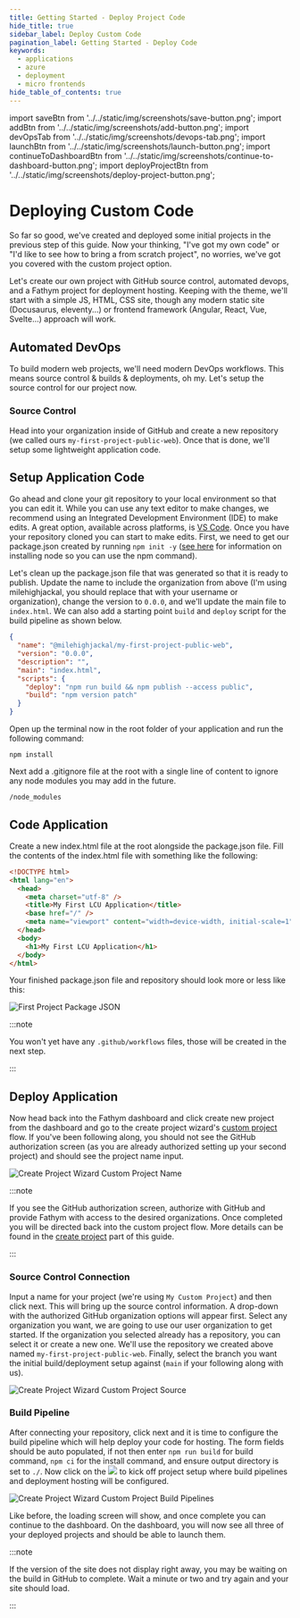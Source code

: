 ```yaml
---
title: Getting Started - Deploy Project Code
hide_title: true
sidebar_label: Deploy Custom Code
pagination_label: Getting Started - Deploy Code
keywords:
  - applications
  - azure
  - deployment
  - micro frontends
hide_table_of_contents: true
---
```


import saveBtn from '../../static/img/screenshots/save-button.png';
import addBtn from '../../static/img/screenshots/add-button.png';
import devOpsTab from '../../static/img/screenshots/devops-tab.png';
import launchBtn from '../../static/img/screenshots/launch-button.png';
import continueToDashboardBtn from '../../static/img/screenshots/continue-to-dashboard-button.png';
import deployProjectBtn from '../../static/img/screenshots/deploy-project-button.png';

# Deploying Custom Code

So far so good, we've created and deployed some initial projects in the previous step of this guide. Now your thinking, "I've got my own code" or "I'd like to see how to bring a from scratch project", no worries, we've got you covered with the custom project option.

Let's create our own project with GitHub source control, automated devops, and a Fathym project for deployment hosting. Keeping with the theme, we'll start with a simple JS, HTML, CSS site, though any modern static site (Docusaurus, eleventy...) or frontend framework (Angular, React, Vue, Svelte...) approach will work.

## Automated DevOps

To build modern web projects, we'll need modern DevOps workflows. This means source control & builds & deployments, oh my. Let's setup the source control for our project now.

### Source Control

Head into your organization inside of GitHub and create a new repository (we called ours `my-first-project-public-web`). Once that is done, we'll setup some lightweight application code.

## Setup Application Code

Go ahead and clone your git repository to your local environment so that you can edit it. While you can use any text editor to make changes, we recommend using an Integrated Development Environment (IDE) to make edits. A great option, available across platforms, is [VS Code](https://code.visualstudio.com/download). Once you have your repository cloned you can start to make edits. First, we need to get our package.json created by running `npm init -y` (<a href="https://www.lowcodeunit.com/blog/node-blog" target="_blank">see here</a> for information on installing node so you can use the npm command).

Let's clean up the package.json file that was generated so that it is ready to publish. Update the name to include the organization from above (I'm using milehighjackal, you should replace that with your username or organization), change the version to `0.0.0`, and we'll update the main file to `index.html`. We can also add a starting point `build` and `deploy` script for the build pipeline as shown below.

```json
{
  "name": "@milehighjackal/my-first-project-public-web",
  "version": "0.0.0",
  "description": "",
  "main": "index.html",
  "scripts": {
    "deploy": "npm run build && npm publish --access public",
    "build": "npm version patch"
  }
}
```

Open up the terminal now in the root folder of your application and run the following command:

```
npm install
```

Next add a .gitignore file at the root with a single line of content to ignore any node modules you may add in the future.

```
/node_modules
```

## Code Application

Create a new index.html file at the root alongside the package.json file. Fill the contents of the index.html file with something like the following:

```html
<!DOCTYPE html>
<html lang="en">
  <head>
    <meta charset="utf-8" />
    <title>My First LCU Application</title>
    <base href="/" />
    <meta name="viewport" content="width=device-width, initial-scale=1" />
  </head>
  <body>
    <h1>My First LCU Application</h1>
  </body>
</html>
```

Your finished package.json file and repository should look more or less like this:

![First Project Package JSON](/img/screenshots/first-project-package-json.png)

:::note

You won't yet have any `.github/workflows` files, those will be created in the next step.

:::

## Deploy Application

Now head back into the Fathym dashboard and click create new project from the dashboard and go to the create project wizard's [custom project](https://www.lowcodeunit.com/dashboard/create-project?recipeId=custom) flow. If you've been following along, you should not see the GitHub authorization screen (as you are already authorized setting up your second project) and should see the project name input.

![Create Project Wizard Custom Project Name](/img/screenshots/create-project-wizard-custom-project-name.png)

:::note

If you see the GitHub authorization screen, authorize with GitHub and provide Fathym with access to the desired organizations. Once completed you will be directed back into the custom project flow. More details can be found in the [create project](create-first-project) part of this guide.

:::

### Source Control Connection

Input a name for your project (we're using `My Custom Project`) and then click next.  This will bring up the source control information. A drop-down with the authorized GitHub organization options will appear first. Select any organization you want, we are going to use our user organization to get started. If the organization you selected already has a repository, you can select it or create a new one. We'll use the repository we created above named `my-first-project-public-web`. Finally, select the branch you want the initial build/deployment setup against (`main` if your following along with us).

![Create Project Wizard Custom Project Source](/img/screenshots/create-project-wizard-custom-project-source.png)

<!-- :::note

If you don't have any existing repositories, or would like to create a new one you can do that from the LCU Dashboard during setup with the <img src={addBtn} class="text-image" /> button. Enter the name of the repository, click <img src={saveBtn} class="text-image" /> and once complete it will reload with your new repository selected. At this point, a `main` branch is all you'll have.

::: -->

### Build Pipeline

After connecting your repository, click next and it is time to configure the build pipeline which will help deploy your code for hosting.  The form fields should be auto populated, if not then enter `npm run build` for build command, `npm ci` for the install command, and ensure output directory is set to `./`. Now click on the <img src={deployProjectBtn} class="text-image" /> to kick off project setup where build pipelines and deployment hosting will be configured.

![Create Project Wizard Custom Project Build Pipelines](/img/screenshots/create-project-wizard-custom-project-build-pipelines.png)

Like before, the loading screen will show, and once complete you can continue to the dashboard.  On the dashboard, you will now see all three of your deployed projects and should be able to launch them.

:::note

If the version of the site does not display right away, you may be waiting on the build in GitHub to complete.  Wait a minute or two and try again and your site should load.

:::
